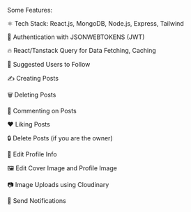 Some Features:

⚛️ Tech Stack: React.js, MongoDB, Node.js, Express, Tailwind

🔐 Authentication with JSONWEBTOKENS (JWT)

🔥 React/Tanstack Query for Data Fetching, Caching 

👥 Suggested Users to Follow

✍️ Creating Posts

🗑️ Deleting Posts

💬 Commenting on Posts

❤️ Liking Posts

🔒 Delete Posts (if you are the owner)

📝 Edit Profile Info

🖼️ Edit Cover Image and Profile Image

📷 Image Uploads using Cloudinary

🔔 Send Notifications
